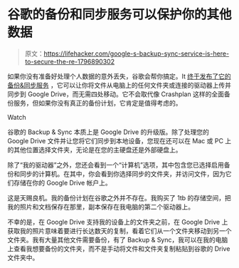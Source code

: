 # 谷歌的备份和同步服务可以保护你的其他数据

> 原文：<https://lifehacker.com/google-s-backup-sync-service-is-here-to-secure-the-re-1796890302>

如果你没有准备好处理个人数据的意外丢失，谷歌会帮你搞定。It [终于发布了它的备份&同步服务](https://www.blog.google/products/photos/introducing-backup-and-sync-google-photos-and-google-drive/) ，它可以让你将文件从电脑上的任何文件夹或连接的驱动器上传并同步到 Google Drive，而无需四处移动。它不会取代像 Crashplan 这样的全面备份服务，但如果你没有真正的备份计划，它肯定是值得考虑的。

Watch

谷歌的 Backup & Sync 本质上是 Google Drive 的升级版。除了处理您的 Google Drive 文件并让您将它们同步到本地设备，您现在还可以在 Mac 或 PC 上的其他位置选择文件夹，无论是在您的主硬盘还是外部硬盘上。

除了“我的驱动器”之外，您还会看到一个“计算机”选项，其中包含您已选择启用备份和同步的计算机。在其中，你会看到你选择同步的文件夹，并访问文件，因为它们存储在你的 Google Drive 帐户上。

这是天赐良机。我的备份计划在谷歌之外并不存在。我购买了 1tb 的存储空间，把我的照片和文档保存在那里，副本保存在我电脑的第二个驱动器上。

不幸的是，在 Google Drive 支持我的设备上的文件夹之前，在 Google Drive 上获取我的照片意味着要进行长达数天的复制，看着它们从一个文件夹移动到另一个文件夹。我有大量其他文件需要备份，有了 Backup & Sync，我可以在我的电脑上查看我想要备份的文件夹，而不是手动将文件和文件夹复制粘贴到谷歌的 Drive 文件夹中。